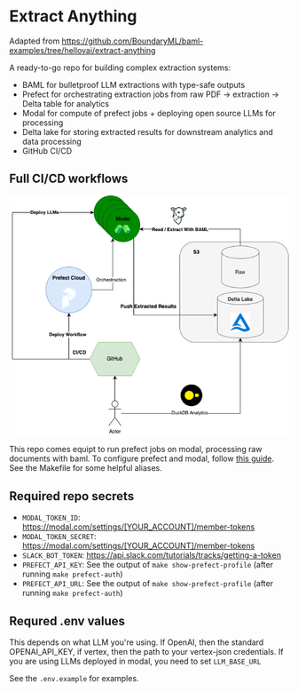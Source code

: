 # Extract Anything

Adapted from https://github.com/BoundaryML/baml-examples/tree/hellovai/extract-anything

A ready-to-go repo for building complex extraction systems:
* BAML for bulletproof LLM extractions with type-safe outputs
* Prefect for orchestrating extraction jobs from raw PDF -> extraction -> Delta table for analytics
* Modal for compute of prefect jobs + deploying open source LLMs for processing
* Delta lake for storing extracted results for downstream analytics and data processing
* GitHub CI/CD

## Full CI/CD workflows

![alt text](./img/Extract%20Anything.png)


This repo comes equipt to run prefect jobs on modal, processing raw documents with baml. To configure prefect and modal, follow [this guide](https://docs.prefect.io/v3/deploy/infrastructure-examples/modal). See the Makefile for some helpful aliases.

## Required repo secrets
* `MODAL_TOKEN_ID`: https://modal.com/settings/[YOUR_ACCOUNT]/member-tokens
* `MODAL_TOKEN_SECRET`: https://modal.com/settings/[YOUR_ACCOUNT]/member-tokens
* `SLACK_BOT_TOKEN`: https://api.slack.com/tutorials/tracks/getting-a-token 
* `PREFECT_API_KEY`: See the output of `make show-prefect-profile` (after running `make prefect-auth`)
* `PREFECT_API_URL`: See the output of `make show-prefect-profile` (after running `make prefect-auth`)

## Requred .env values
This depends on what LLM you're using. If OpenAI, then the standard OPENAI_API_KEY, if vertex, then the path to your vertex-json credentials.
If you are using LLMs deployed in modal, you need to set `LLM_BASE_URL`

See the `.env.example` for examples.